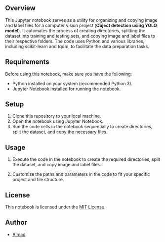 ## Overview

This Jupyter notebook serves as a utility for organizing and copying image and label files for a computer vision project (**Object detection using YOLO model**). It automates the process of creating directories, splitting the dataset into training and testing sets, and copying image and label files to their respective folders. The code uses Python and various libraries, including scikit-learn and tqdm, to facilitate the data preparation tasks.

## Requirements

Before using this notebook, make sure you have the following:

- Python installed on your system (recommended Python 3).
- Jupyter Notebook installed for running the notebook.

## Setup

1. Clone this repository to your local machine.
2. Open the notebook using Jupyter Notebook.
3. Run the code cells in the notebook sequentially to create directories, split the dataset, and copy the necessary files.

## Usage

1. Execute the code in the notebook to create the required directories, split the dataset, and copy image and label files.

2. Customize the paths and parameters in the code to fit your specific project and file structure.

## License

This notebook is licensed under the [MIT License](LICENSE.md).


## Author

- [Aimad](https://github.com/aimad1234)

